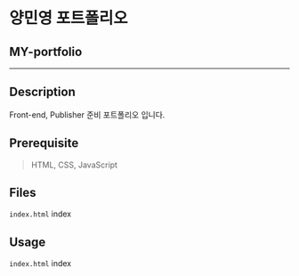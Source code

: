 # 양민영 포트폴리오
## MY-portfolio
- - -
## Description
Front-end, Publisher 준비 포트폴리오 입니다.

## Prerequisite
> HTML, CSS, JavaScript

## Files
`index.html` index

## Usage
`index.html` index
